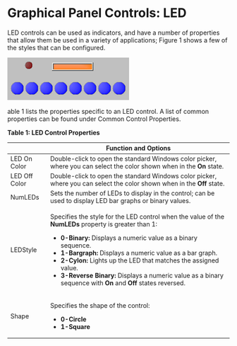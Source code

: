 # Graphical Panel Controls: LED

LED controls can be used as indicators, and have a number of properties that allow them be used in a variety of applications; Figure 1 shows a few of the styles that can be configured.

![Figure 1: Example uses of the LED control.](../../../../.gitbook/assets/gpctrlLEDBlink.gif)

able 1 lists the properties specific to an LED control. A list of common properties can be found under Common Control Properties.

**Table 1: LED Control Properties**

|               | Function and Options                                                                                                                                                                                                                                                                                                                                                                                                                                                                                                                                |
| ------------- | --------------------------------------------------------------------------------------------------------------------------------------------------------------------------------------------------------------------------------------------------------------------------------------------------------------------------------------------------------------------------------------------------------------------------------------------------------------------------------------------------------------------------------------------------- |
| LED On Color  | Double-click to open the standard Windows color picker, where you can select the color shown when in the **On** state.                                                                                                                                                                                                                                                                                                                                                                                                                              |
| LED Off Color | Double-click to open the standard Windows color picker, where you can select the color shown when in the **Off** state.                                                                                                                                                                                                                                                                                                                                                                                                                             |
| NumLEDs       | Sets the number of LEDs to display in the control; can be used to display LED bar graphs or binary values.                                                                                                                                                                                                                                                                                                                                                                                                                                          |
| LEDStyle      | <p>Specifies the style for the LED control when the value of the <strong>NumLEDs</strong> property is greater than 1:</p><ul><li><strong>0-Binary:</strong> Displays a numeric value as a binary sequence.</li><li><strong>1-Bargraph:</strong> Displays a numeric value as a bar graph.</li><li><strong>2-Cylon:</strong> Lights up the LED that matches the assigned value.</li><li><strong>3-Reverse Binary:</strong> Displays a numeric value as a binary sequence with <strong>On</strong> and <strong>Off</strong> states reversed.</li></ul> |
| Shape         | <p>Specifies the shape of the control:</p><ul><li><strong>0-Circle</strong></li><li><strong>1-Square</strong></li></ul>                                                                                                                                                                                                                                                                                                                                                                                                                             |
